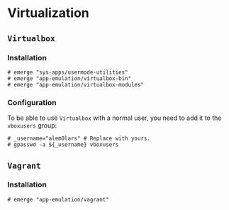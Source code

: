 # Virtualization

## `Virtualbox`

### Installation

```ShellSession
# emerge "sys-apps/usermode-utilities"
# emerge "app-emulation/virtualbox-bin"
# emerge "app-emulation/virtualbox-modules"
```

### Configuration

To be able to use `Virtualbox` with a normal user, you need to add it to the `vboxusers` group:

```ShellSession
# _username="alem0lars" # Replace with yours.
# gpasswd -a ${_username} vboxusers
```

## `Vagrant`

### Installation

```ShellSession
# emerge "app-emulation/vagrant"
```
